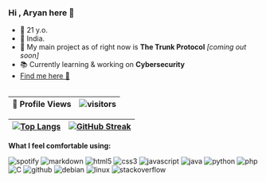 ### Hi , Aryan here 👋 

- 🍰 21 y.o.
- 📍 India. 
- 🧬 My main project as of right now is **The Trunk Protocol** _[coming out soon]_
- 📚 Currently learning & working on **Cybersecurity**
- [Find me here 🔗](http://aryanchandrakar.github.io/)
<br><br>

<!--  PROFILES VIEWS -->

| 👀 **Profile Views** | ![visitors](https://profile-counter.glitch.me/aryanchandrakar/count.svg?align=center) |
| ------------- | ---------------------------------------------------------------:|

<!--  TOP LANGUAGES STATISTICS -->
|  [![Top Langs](https://github-readme-stats.vercel.app/api/top-langs/?username=aryanchandrakar&include_all_commits=true&count_private=true&theme=dark&layout=compact&align=left&width=40%)](https://github.com/aryanchandrakar/github-readme-stats) | [![GitHub Streak](https://github-readme-streak-stats.herokuapp.com/?user=aryanchandrakar&count_private=true&fire=orange&ring=lightblue&sideLabels=pink&currStreakLabel=white&theme=dark&align=right&width=40%)](https://git.io/streak-stats) |
| ------------- | ---------------------------------------------------------------:|

**What I feel comfortable using:**  

![spotify](https://img.shields.io/badge/spotify-black?style=flat-square&logo=spotify)
![markdown](https://img.shields.io/badge/markdown-black?style=flat-square&logo=markdown) 
![html5](https://img.shields.io/badge/html5-black?style=flat-square&logo=html5) 
![css3](https://img.shields.io/badge/css3-black?style=flat-square&logo=css3) 
![javascript](https://img.shields.io/badge/javascript-black?style=flat-square&logo=javascript) 
![java](https://img.shields.io/badge/java-black?style=flat-square&logo=java) 
![python](https://img.shields.io/badge/python-black?style=flat-square&logo=python) 
![php](https://img.shields.io/badge/php-black?style=flat-square&logo=php)
![C](https://img.shields.io/badge/c-black?style=flat-square&logo=c)
![github](https://img.shields.io/badge/github-black?style=flat-square&logo=github) 
![debian](https://img.shields.io/badge/debian-black?style=flat-square&logo=debian) 
![linux](https://img.shields.io/badge/linux-black?style=flat-square&logo=linux) 
![stackoverflow](https://img.shields.io/badge/stackoverflow-black?style=flat-square&logo=stackoverflow)

